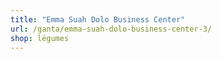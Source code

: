 ```yaml
---
title: "Emma Suah Dolo Business Center"
url: /ganta/emma-suah-dolo-business-center-3/
shop: légumes
---
```

